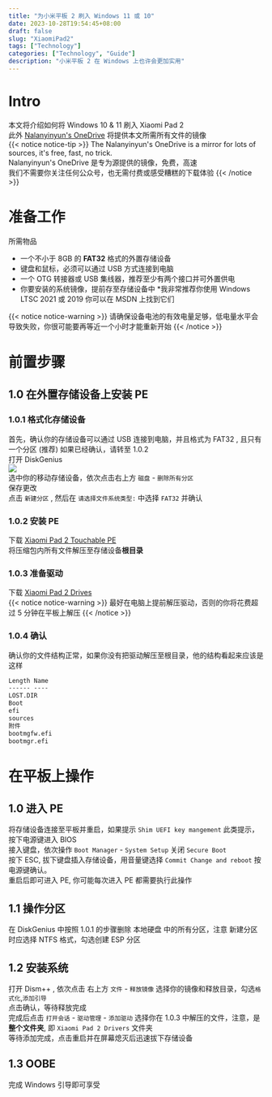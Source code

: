 ```yaml
---  
title: "为小米平板 2 刷入 Windows 11 或 10"  
date: 2023-10-28T19:54:45+08:00  
draft: false  
slug: "XiaomiPad2"  
tags: ["Technology"]  
categories: ["Technology", "Guide"]
description: "小米平板 2 在 Windows 上也许会更加实用"
---  
```

# Intro  
本文将介绍如何将 Windows 10 & 11 刷入 Xiaomi Pad 2  
此外 [Nalanyinyun's OneDrive](https://mirror.nalanyinyun.top/) 将提供本文所需所有文件的镜像  
{{< notice notice-tip >}}
The Nalanyinyun's OneDrive is a mirror for lots of sources, it's free, fast, no trick.   
Nalanyinyun's OneDrive 是专为源提供的镜像，免费，高速    
我们不需要你关注任何公众号，也无需付费或感受糟糕的下载体验
{{< /notice >}}

# 准备工作  
所需物品  
- 一个不小于 8GB 的 **FAT32** 格式的外置存储设备  
- 键盘和鼠标，必须可以通过 USB 方式连接到电脑  
- 一个 OTG 转接器或 USB 集线器，推荐至少有两个接口并可外置供电  
- 你要安装的系统镜像，提前存至存储设备中 *我非常推荐你使用 Windows LTSC 2021 或 2019 你可以在 MSDN 上找到它们

{{< notice notice-warning >}} 请确保设备电池的有效电量足够，低电量水平会导致失败，你很可能要再等近一个小时才能重新开始 {{< /notice >}}

# 前置步骤  
## 1.0 在外置存储设备上安装 PE  
### 1.0.1 格式化存储设备  
首先，确认你的存储设备可以通过 USB 连接到电脑，并且格式为 FAT32 , 且只有一个分区 (推荐) 如果已经确认，请转至 1.0.2  
打开 DiskGenius  
![](/DiskGenius.png)  
选中你的移动存储设备，依次点击右上方 `磁盘` - `删除所有分区`  
保存更改  
点击 `新建分区` , 然后在 `请选择文件系统类型:` 中选择 `FAT32` 并确认  
### 1.0.2 安装 PE  
下载 [Xiaomi Pad 2 Touchable PE](https://mirror.nalanyinyun.top/zh-CN/The%20Mirror%20of%20Source/Xiaomi%20Pad%20Source/Xiaomi%20Pad%202%20Touchable%20PE.7z)  
将压缩包内所有文件解压至存储设备**根目录**  
### 1.0.3 准备驱动  
下载 [Xiaomi Pad 2 Drives](https://mirror.nalanyinyun.top/zh-CN/The%20Mirror%20of%20Source/Xiaomi%20Pad%20Source/Xiaomi%20Pad%202%20Drivers.7z)  
{{< notice notice-warning >}} 最好在电脑上提前解压驱动，否则的你将花费超过 5 分钟在平板上解压 {{< /notice >}} 
### 1.0.4 确认  
确认你的文件结构正常，如果你没有把驱动解压至根目录，他的结构看起来应该是这样  
``` Markdown  
Length Name  
------ ----  
LOST.DIR  
Boot  
efi  
sources  
附件  
bootmgfw.efi  
bootmgr.efi  
```  
# 在平板上操作  
## 1.0 进入 PE  
将存储设备连接至平板并重启，如果提示 `Shim UEFI key mangement` 此类提示，按下电源键进入 BIOS  
接入键盘，依次操作 `Boot Manager` - `System Setup` 关闭 `Secure Boot`  
按下 ESC, 拔下键盘插入存储设备，用音量键选择 `Commit Change and reboot` 按电源键确认。  
重启后即可进入 PE, 你可能每次进入 PE 都需要执行此操作  
## 1.1 操作分区  
在 DiskGenius 中按照 1.0.1 的步骤删除 本地硬盘 中的所有分区，注意 新建分区时应选择 NTFS 格式，勾选创建 ESP 分区  
## 1.2 安装系统  
打开 Dism++ , 依次点击 右上方 `文件` - `释放镜像` 选择你的镜像和释放目录，勾选`格式化`,`添加引导`  
点击确认，等待释放完成  
完成后点击 `打开会话` - `驱动管理` - `添加驱动` 选择你在 1.0.3 中解压的文件，注意，是**整个文件夹**, 即 `Xiaomi Pad 2 Drivers` 文件夹  
等待添加完成，点击重启并在屏幕熄灭后迅速拔下存储设备  
## 1.3 OOBE  
完成 Windows 引导即可享受  
